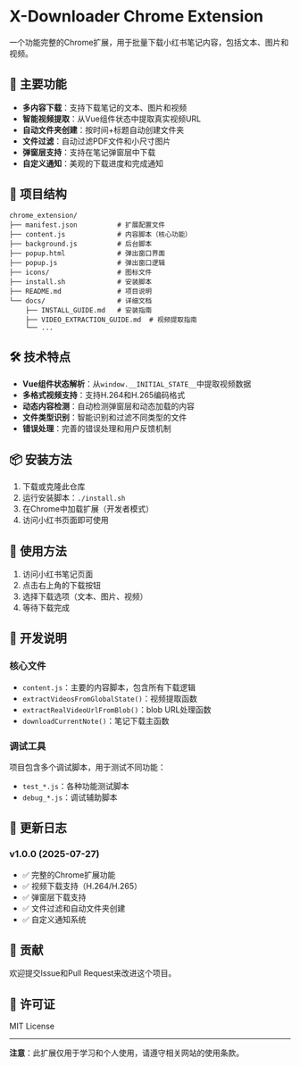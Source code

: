 # X-Downloader Chrome Extension

一个功能完整的Chrome扩展，用于批量下载小红书笔记内容，包括文本、图片和视频。

## 🚀 主要功能

- **多内容下载**：支持下载笔记的文本、图片和视频
- **智能视频提取**：从Vue组件状态中提取真实视频URL
- **自动文件夹创建**：按时间+标题自动创建文件夹
- **文件过滤**：自动过滤PDF文件和小尺寸图片
- **弹窗层支持**：支持在笔记弹窗层中下载
- **自定义通知**：美观的下载进度和完成通知

## 📁 项目结构

```
chrome_extension/
├── manifest.json          # 扩展配置文件
├── content.js             # 内容脚本（核心功能）
├── background.js          # 后台脚本
├── popup.html             # 弹出窗口界面
├── popup.js               # 弹出窗口逻辑
├── icons/                 # 图标文件
├── install.sh             # 安装脚本
├── README.md              # 项目说明
└── docs/                  # 详细文档
    ├── INSTALL_GUIDE.md   # 安装指南
    ├── VIDEO_EXTRACTION_GUIDE.md  # 视频提取指南
    └── ...
```

## 🛠️ 技术特点

- **Vue组件状态解析**：从`window.__INITIAL_STATE__`中提取视频数据
- **多格式视频支持**：支持H.264和H.265编码格式
- **动态内容检测**：自动检测弹窗层和动态加载的内容
- **文件类型识别**：智能识别和过滤不同类型的文件
- **错误处理**：完善的错误处理和用户反馈机制

## 📦 安装方法

1. 下载或克隆此仓库
2. 运行安装脚本：`./install.sh`
3. 在Chrome中加载扩展（开发者模式）
4. 访问小红书页面即可使用

## 🎯 使用方法

1. 访问小红书笔记页面
2. 点击右上角的下载按钮
3. 选择下载选项（文本、图片、视频）
4. 等待下载完成

## 🔧 开发说明

### 核心文件

- `content.js`：主要的内容脚本，包含所有下载逻辑
- `extractVideosFromGlobalState()`：视频提取函数
- `extractRealVideoUrlFromBlob()`：blob URL处理函数
- `downloadCurrentNote()`：笔记下载主函数

### 调试工具

项目包含多个调试脚本，用于测试不同功能：
- `test_*.js`：各种功能测试脚本
- `debug_*.js`：调试辅助脚本

## 📝 更新日志

### v1.0.0 (2025-07-27)
- ✅ 完整的Chrome扩展功能
- ✅ 视频下载支持（H.264/H.265）
- ✅ 弹窗层下载支持
- ✅ 文件过滤和自动文件夹创建
- ✅ 自定义通知系统

## 🤝 贡献

欢迎提交Issue和Pull Request来改进这个项目。

## 📄 许可证

MIT License

---

**注意**：此扩展仅用于学习和个人使用，请遵守相关网站的使用条款。 